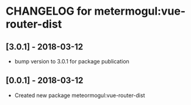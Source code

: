 # CHANGELOG for metermogul:vue-router-dist

## [3.0.1] - 2018-03-12

- bump version to 3.0.1 for package publication

## [0.0.1] - 2018-03-12

- Created new package meteormogul:vue-router-dist
